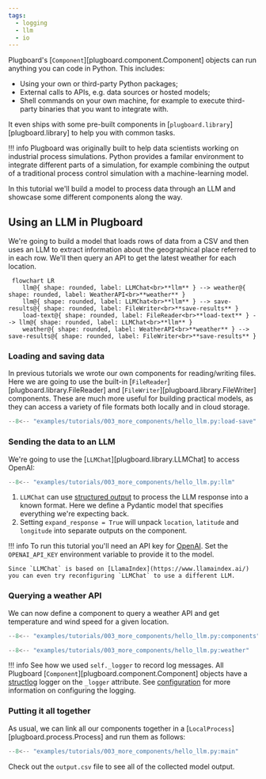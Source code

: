 ```yaml
---
tags:
  - logging
  - llm
  - io
---
```

Plugboard's [`Component`][plugboard.component.Component] objects can run anything you can code in Python. This includes:

* Using your own or third-party Python packages;
* External calls to APIs, e.g. data sources or hosted models;
* Shell commands on your own machine, for example to execute third-party binaries that you want to integrate with.

It even ships with some pre-built components in [`plugboard.library`][plugboard.library] to help you with common tasks.

!!! info
    Plugboard was originally built to help data scientists working on industrial process simulations. Python provides a familar environment to integrate different parts of a simulation, for example combining the output of a traditional process control simulation with a machine-learning model.

In this tutorial we'll build a model to process data through an LLM and showcase some different components along the way.

## Using an LLM in Plugboard

We're going to build a model that loads rows of data from a CSV and then uses an LLM to extract information about the geographical place referred to in each row. We'll then query an API to get the latest weather for each location.

```mermaid
 flowchart LR
    llm@{ shape: rounded, label: LLMChat<br>**llm** } --> weather@{ shape: rounded, label: WeatherAPI<br>**weather** }
    llm@{ shape: rounded, label: LLMChat<br>**llm** } --> save-results@{ shape: rounded, label: FileWriter<br>**save-results** }
    load-text@{ shape: rounded, label: FileReader<br>**load-text** } --> llm@{ shape: rounded, label: LLMChat<br>**llm** }
    weather@{ shape: rounded, label: WeatherAPI<br>**weather** } --> save-results@{ shape: rounded, label: FileWriter<br>**save-results** }
```

### Loading and saving data

In previous tutorials we wrote our own components for reading/writing files. Here we are going to use the built-in [`FileReader`][plugboard.library.FileReader] and [`FileWriter`][plugboard.library.FileWriter] components. These are much more useful for building practical models, as they can access a variety of file formats both locally and in cloud storage.
```python
--8<-- "examples/tutorials/003_more_components/hello_llm.py:load-save"
```

### Sending the data to an LLM

We're going to use the [`LLMChat`][plugboard.library.LLMChat] to access OpenAI:
```python
--8<-- "examples/tutorials/003_more_components/hello_llm.py:llm"
```

1. `LLMChat` can use [structured output](https://docs.llamaindex.ai/en/stable/understanding/extraction/structured_llms/) to process the LLM response into a known format. Here we define a Pydantic model that specifies everything we're expecting back.
2. Setting `expand_response = True` will unpack `location`, `latitude` and `longitude` into separate outputs on the component.

!!! info
    To run this tutorial you'll need an API key for [OpenAI](https://platform.openai.com/docs/quickstart). Set the `OPENAI_API_KEY` environment variable to provide it to the model.

    Since `LLMChat` is based on [LlamaIndex](https://www.llamaindex.ai/) you can even try reconfiguring `LLMChat` to use a different LLM.

### Querying a weather API

We can now define a component to query a weather API and get temperature and wind speed for a given location.
```python
--8<-- "examples/tutorials/003_more_components/hello_llm.py:components"

--8<-- "examples/tutorials/003_more_components/hello_llm.py:weather"
```

!!! info
    See how we used `self._logger` to record log messages. All Plugboard [`Component`][plugboard.component.Component] objects have a [structlog](https://www.structlog.org/) logger on the `_logger` attribute. See [configuration](../../../usage/configuration/) for more information on configuring the logging.

### Putting it all together

As usual, we can link all our components together in a [`LocalProcess`][plugboard.process.Process] and run them as follows:
```python
--8<-- "examples/tutorials/003_more_components/hello_llm.py:main"
```

Check out the `output.csv` file to see all of the collected model output.


